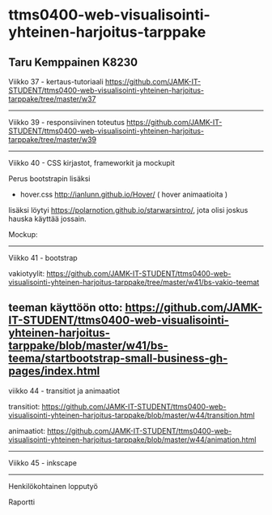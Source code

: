 # ttms0400-web-visualisointi-yhteinen-harjoitus-tarppake

Taru Kemppainen K8230
-----------------------------
Viikko 37 - kertaus-tutoriaali
https://github.com/JAMK-IT-STUDENT/ttms0400-web-visualisointi-yhteinen-harjoitus-tarppake/tree/master/w37

-----------------------------
Viikko 39 - responsiivinen toteutus
https://github.com/JAMK-IT-STUDENT/ttms0400-web-visualisointi-yhteinen-harjoitus-tarppake/tree/master/w39

-----------------------------
Viikko 40 - CSS kirjastot, frameworkit ja mockupit

Perus bootstrapin lisäksi
- hover.css http://ianlunn.github.io/Hover/ ( hover animaatioita )

lisäksi löytyi https://polarnotion.github.io/starwarsintro/, jota olisi joskus hauska käyttää jossain.

Mockup:

-----------------------------
Viikko 41 - bootstrap

vakiotyylit:
https://github.com/JAMK-IT-STUDENT/ttms0400-web-visualisointi-yhteinen-harjoitus-tarppake/tree/master/w41/bs-vakio-teemat

teeman käyttöön otto: https://github.com/JAMK-IT-STUDENT/ttms0400-web-visualisointi-yhteinen-harjoitus-tarppake/blob/master/w41/bs-teema/startbootstrap-small-business-gh-pages/index.html
-----------------------------
viikko 44 - transitiot ja animaatiot

transitiot:
https://github.com/JAMK-IT-STUDENT/ttms0400-web-visualisointi-yhteinen-harjoitus-tarppake/blob/master/w44/transition.html

animaatiot:
https://github.com/JAMK-IT-STUDENT/ttms0400-web-visualisointi-yhteinen-harjoitus-tarppake/blob/master/w44/animation.html

-------------------------------
Viikko 45 - inkscape


-------------------------------
Henkilökohtainen lopputyö



Raportti
